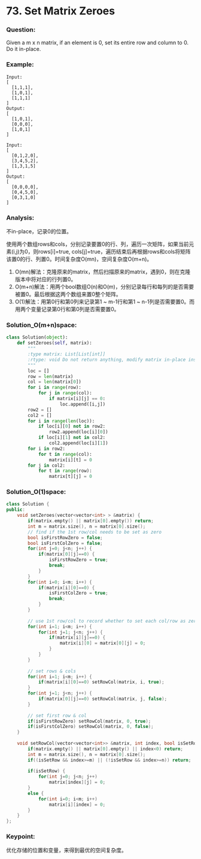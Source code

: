 # 73. Set Matrix Zeroes

### Question:
Given a m x n matrix, if an element is 0, set its entire row and column to 0. Do it in-place.

### Example:
```
Input: 
[
  [1,1,1],
  [1,0,1],
  [1,1,1]
]
Output: 
[
  [1,0,1],
  [0,0,0],
  [1,0,1]
]

Input: 
[
  [0,1,2,0],
  [3,4,5,2],
  [1,3,1,5]
]
Output: 
[
  [0,0,0,0],
  [0,4,5,0],
  [0,3,1,0]
]
```

### Analysis:
不in-place，记录0的位置。

使用两个数组rows和cols，分别记录要置0的行、列，遍历一次矩阵，如果当前元素(i,j)为0，则rows[i]=true, cols[j]=true，遍历结束后再根据rows和cols将矩阵该置0的行、列置0。时间复杂度O(mn)，空间复杂度O(m+n)。

1. O(mn)解法：克隆原来的matrix，然后扫描原来的matrix，遇到0，则在克隆版本中将对应的行列置0。
2. O(m+n)解法：用两个bool数组O(n)和O(m)，分别记录每行和每列的是否需要被置0。最后根据这两个数组来置0整个矩阵。
3. O(1)解法：用第0行和第0列来记录第1 ~ m-1行和第1 ~ n-1列是否需要置0。而用两个变量记录第0行和第0列是否需要置0。




### Solution_O(m+n)space:
```PYTHON
class Solution(object):
    def setZeroes(self, matrix):
        """
        :type matrix: List[List[int]]
        :rtype: void Do not return anything, modify matrix in-place instead.
        """
        loc = []
        row = len(matrix)
        col = len(matrix[0])
        for i in range(row):
            for j in range(col):
                if matrix[i][j] == 0:
                    loc.append([i,j])
        row2 = []
        col2 = []
        for i in range(len(loc)):
            if loc[i][0] not in row2:
                row2.append(loc[i][0])
            if loc[i][1] not in col2:
                col2.append(loc[i][1])
        for i in row2:
            for t in range(col):
                matrix[i][t] = 0
        for j in col2:
            for t in range(row):
                matrix[t][j] = 0            
```

### Solution_O(1)space:
```C++
class Solution {
public:
    void setZeroes(vector<vector<int> > &matrix) {
        if(matrix.empty() || matrix[0].empty()) return;
        int m = matrix.size(), n = matrix[0].size();
        // find if the 1st row/col needs to be set as zero
        bool isFirstRowZero = false;
        bool isFirstColZero = false;
        for(int j=0; j<n; j++) {
            if(matrix[0][j]==0) {
                isFirstRowZero = true;
                break;
            }
        }
        for(int i=0; i<m; i++) {
            if(matrix[i][0]==0) {
                isFirstColZero = true;
                break;
            }
        }
        
        // use 1st row/col to record whether to set each col/row as zero
        for(int i=1; i<m; i++) {
            for(int j=1; j<n; j++) {
                if(matrix[i][j]==0) {
                    matrix[i][0] = matrix[0][j] = 0;
                }
            }
        }
        
        // set rows & cols
        for(int i=1; i<m; i++) {
            if(matrix[i][0]==0) setRowCol(matrix, i, true);
        }
        for(int j=1; j<n; j++) {
            if(matrix[0][j]==0) setRowCol(matrix, j, false);
        }
        
        // set first row & col
        if(isFirstRowZero) setRowCol(matrix, 0, true);
        if(isFirstColZero) setRowCol(matrix, 0, false);
    }
    
    void setRowCol(vector<vector<int>> &matrix, int index, bool isSetRow) {
        if(matrix.empty() || matrix[0].empty() || index<0) return;
        int m = matrix.size(), n = matrix[0].size();
        if((isSetRow && index>=m) || (!isSetRow && index>=n)) return;
        
        if(isSetRow) {
            for(int j=0; j<n; j++)
                matrix[index][j] = 0;
        }
        else {
            for(int i=0; i<m; i++)
                matrix[i][index] = 0;
        }
    }
};
```

### Keypoint:
优化存储的位置和变量，来得到最优的空间复杂度。